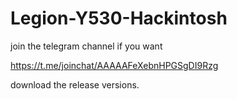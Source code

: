 # Legion-Y530-Hackintosh

join the telegram channel if you want

https://t.me/joinchat/AAAAAFeXebnHPGSgDI9Rzg

download the release versions.
